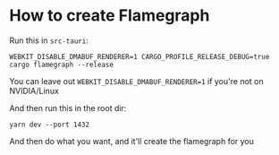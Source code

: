 # How to create Flamegraph

Run this in `src-tauri`:
```
WEBKIT_DISABLE_DMABUF_RENDERER=1 CARGO_PROFILE_RELEASE_DEBUG=true cargo flamegraph --release
```

You can leave out `WEBKIT_DISABLE_DMABUF_RENDERER=1` if you're not on NVIDIA/Linux

And then run this in the root dir:
```
yarn dev --port 1432
```

And then do what you want, and it'll create the flamegraph for you
